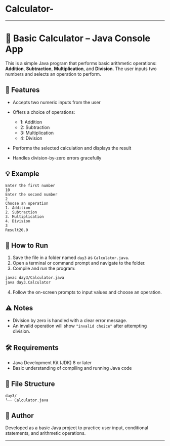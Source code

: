 # Calculator-


---

# 🧮 Basic Calculator – Java Console App

This is a simple Java program that performs basic arithmetic operations: **Addition**, **Subtraction**, **Multiplication**, and **Division**. The user inputs two numbers and selects an operation to perform.

## 📌 Features

* Accepts two numeric inputs from the user
* Offers a choice of operations:

  * 1: Addition
  * 2: Subtraction
  * 3: Multiplication
  * 4: Division
* Performs the selected calculation and displays the result
* Handles division-by-zero errors gracefully

## 💡 Example

```
Enter the first number
10
Enter the second number
2
Choose an operation
1. Addition
2. Subtraction
3. Multiplication
4. Division
3
Result20.0
```

## 🚀 How to Run

1. Save the file in a folder named `day3` as `Calculator.java`.
2. Open a terminal or command prompt and navigate to the folder.
3. Compile and run the program:

```bash
javac day3/Calculator.java
java day3.Calculator
```

4. Follow the on-screen prompts to input values and choose an operation.

## ⚠️ Notes

* Division by zero is handled with a clear error message.
* An invalid operation will show `"invalid choice"` after attempting division.

## 🛠 Requirements

* Java Development Kit (JDK) 8 or later
* Basic understanding of compiling and running Java code

## 📁 File Structure

```
day3/
└── Calculator.java
```

## 🧠 Author

Developed as a basic Java project to practice user input, conditional statements, and arithmetic operations.

---


